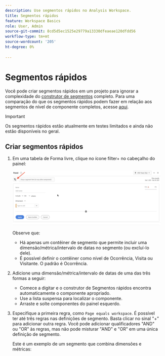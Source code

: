 ```yaml
---
description: Use segmentos rápidos no Analysis Workspace.
title: Segmentos rápidos
feature: Workspace Basics
role: User, Admin
source-git-commit: 8cd5d5ec1525e29779a13330dfeaeae120dfdd56
workflow-type: tm+mt
source-wordcount: '205'
ht-degree: 0%

---
```



# Segmentos rápidos

Você pode criar segmentos rápidos em um projeto para ignorar a complexidade do [construtor de segmentos](/help/components/segmentation/segmentation-workflow/seg-build.md) completo. Para uma comparação do que os segmentos rápidos podem fazer em relação aos segmentos de nível de componente completos, acesse [aqui](/help/analyze/analysis-workspace/components/segments/t-freeform-project-segment.md).

>[!IMPORTANT]
> Os segmentos rápidos estão atualmente em testes limitados e ainda não estão disponíveis no geral.

## Criar segmentos rápidos

1. Em uma tabela de Forma livre, clique no ícone filter+ no cabeçalho do painel:

   ![](assets/quick-seg1.png)

   Observe que:

   - Há apenas um contêiner de segmento que permite incluir uma dimensão/métrica/intervalo de datas no segmento (ou excluí-lo dele).
   - É possível definir o contêiner como nível de Ocorrência, Visita ou Visitante. O padrão é Ocorrência.

1. Adicione uma dimensão/métrica/intervalo de datas de uma das três formas a seguir:

   - Comece a digitar e o construtor de Segmentos rápidos encontra automaticamente o componente apropriado.
   - Use a lista suspensa para localizar o componente.
   - Arraste e solte componentes do painel esquerdo.

1. Especifique a primeira regra, como `Page equals workspace`. É possível ter até três regras nas definições de segmento. Basta clicar no sinal &quot;+&quot; para adicionar outra regra. Você pode adicionar qualificadores &quot;AND&quot; ou &quot;OR&quot; às regras, mas não pode misturar &quot;AND&quot; e &quot;OR&quot; em uma única definição de segmento.

   Este é um exemplo de um segmento que combina dimensões e métricas:

